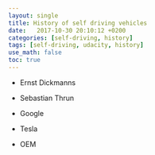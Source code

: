 ```yaml
---
layout: single
title: History of self driving vehicles
date:   2017-10-30 20:10:12 +0200
categories: [self-driving, history]
tags: [self-driving, udacity, history]
use_math: false
toc: true
---
```


- Ernst Dickmanns

- Sebastian Thrun

- Google

- Tesla

- OEM
